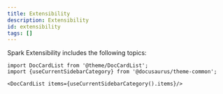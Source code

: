 ```yaml
---
title: Extensibility
description: Extensibility
id: extensibility
tags: []
---
```


Spark Extensibility includes the following topics:

```mdx-code-block
import DocCardList from '@theme/DocCardList';
import {useCurrentSidebarCategory} from '@docusaurus/theme-common';

<DocCardList items={useCurrentSidebarCategory().items}/>
```
